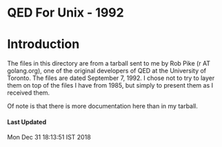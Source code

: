 # QED For Unix - 1992

# Introduction

The files in this directory are from a tarball sent to me by Rob Pike
(r AT golang.org),
one of the original developers of QED at the University of Toronto.
The files are dated September 7, 1992.  I chose not to try to layer
them on top of the files I have from 1985, but simply to present
them as I received them.

Of note is that there is more documentation here than in my tarball.

#### Last Updated

Mon Dec 31 18:13:51 IST 2018
